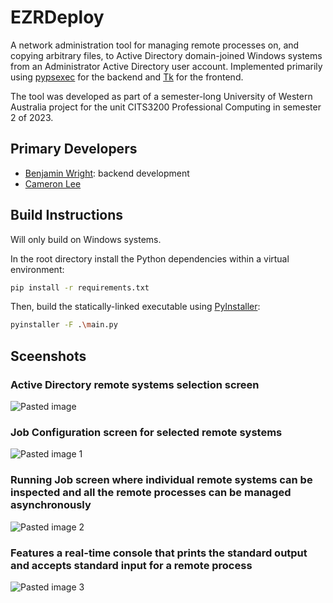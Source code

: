 # EZRDeploy

A network administration tool for managing remote processes on, and copying arbitrary files, to Active Directory domain-joined Windows systems from an Administrator Active Directory user account.
Implemented primarily using [pypsexec](https://github.com/jborean93/pypsexec) for the backend and [Tk](https://docs.python.org/3/library/tkinter.html)
for the frontend.

The tool was developed as part of a semester-long University of Western Australia project for the unit CITS3200 Professional Computing in semester 2 of 2023.

## Primary Developers

- [Benjamin Wright](https://github.com/altwright): backend development
- [Cameron Lee](https://github.com/CameronLee02)

## Build Instructions

Will only build on Windows systems.

In the root directory install the Python dependencies within a virtual environment:

```sh
pip install -r requirements.txt
```

Then, build the statically-linked executable using [PyInstaller](https://pyinstaller.org/en/stable/):

```sh
pyinstaller -F .\main.py
```

## Sceenshots

### Active Directory remote systems selection screen

![Pasted image](https://github.com/altwright/ezrdeploy/assets/110673989/16972ff5-8c27-49bc-84ef-bed51fdb2bc6)

### Job Configuration screen for selected remote systems

![Pasted image 1](https://github.com/altwright/ezrdeploy/assets/110673989/50e30f7a-47db-4933-b2a0-e3217ca848aa)

### Running Job screen where individual remote systems can be inspected and all the remote processes can be managed asynchronously

![Pasted image 2](https://github.com/altwright/ezrdeploy/assets/110673989/7acaffc5-b5aa-46e5-bd10-f56adb7028ea)

### Features a real-time console that prints the standard output and accepts standard input for a remote process

![Pasted image 3](https://github.com/altwright/ezrdeploy/assets/110673989/5da814d5-48c9-4240-a293-77ad9434e84e)
